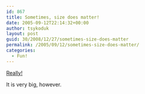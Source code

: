 ```yaml
---
id: 867
title: Sometimes, size does matter!
date: 2005-09-12T22:14:32+00:00
author: tsykoduk
layout: post
guid: 30/2008/12/27/sometimes-size-does-matter
permalink: /2005/09/12/sometimes-size-does-matter/
categories:
  - Fun!
---
```

<a href="http://www.bigad.com.au/movie.html">Really!</a>


It is very big, however.